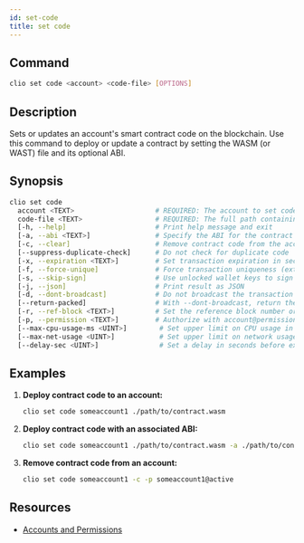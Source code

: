 ```yaml
---
id: set-code
title: set code
---
```


## Command

```sh
clio set code <account> <code-file> [OPTIONS]
```

## Description

Sets or updates an account's smart contract code on the blockchain. Use this command to deploy or update a contract by setting the WASM (or WAST) file and its optional ABI.

## Synopsis

```sh
clio set code
  account <TEXT>                    # REQUIRED: The account to set code for
  code-file <TEXT>                  # REQUIRED: The full path containing the contract WAST or WASM
  [-h, --help]                      # Print help message and exit
  [-a, --abi <TEXT>]                # Specify the ABI for the contract
  [-c, --clear]                     # Remove contract code from the account
  [--suppress-duplicate-check]      # Do not check for duplicate code
  [-x, --expiration <TEXT>]         # Set transaction expiration in seconds (default: 30s)
  [-f, --force-unique]              # Force transaction uniqueness (extra bandwidth required)
  [-s, --skip-sign]                 # Use unlocked wallet keys to sign the transaction
  [-j, --json]                      # Print result as JSON
  [-d, --dont-broadcast]            # Do not broadcast the transaction (prints to stdout)
  [--return-packed]                 # With --dont-broadcast, return the packed transaction
  [-r, --ref-block <TEXT>]          # Set the reference block number or block ID for TAPOS
  [-p, --permission <TEXT>]         # Authorize with account@permission (default: account@active)
  [--max-cpu-usage-ms <UINT>]        # Set upper limit on CPU usage in milliseconds (default: no limit)
  [--max-net-usage <UINT>]           # Set upper limit on network usage in bytes (default: no limit)
  [--delay-sec <UINT>]               # Set a delay in seconds before execution (default: 0s)
```

## Examples

1. **Deploy contract code to an account:**

    ```sh
    clio set code someaccount1 ./path/to/contract.wasm
    ```

2. **Deploy contract code with an associated ABI:**

    ```sh
    clio set code someaccount1 ./path/to/contract.wasm -a ./path/to/contract.abi
    ```

3. **Remove contract code from an account:**

    ```sh
    clio set code someaccount1 -c -p someaccount1@active
    ```

## Resources

* [Accounts and Permissions](/docs/smart-contract-development/accounts-permissions.md)
